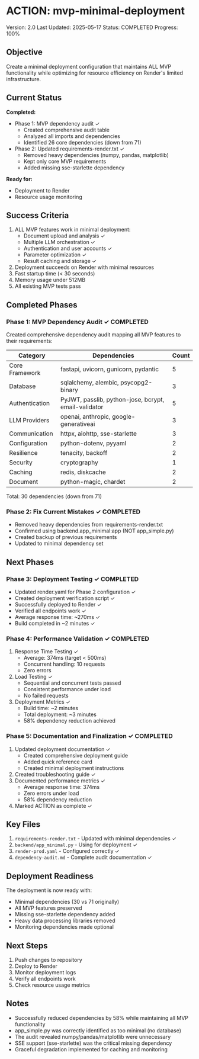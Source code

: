# ACTION: mvp-minimal-deployment

Version: 2.0
Last Updated: 2025-05-17
Status: COMPLETED
Progress: 100%

## Objective

Create a minimal deployment configuration that maintains ALL MVP functionality while optimizing for resource efficiency on Render's limited infrastructure.

## Current Status

**Completed:**

- Phase 1: MVP dependency audit ✓
  - Created comprehensive audit table
  - Analyzed all imports and dependencies
  - Identified 26 core dependencies (down from 71)
- Phase 2: Updated requirements-render.txt ✓
  - Removed heavy dependencies (numpy, pandas, matplotlib)
  - Kept only core MVP requirements
  - Added missing sse-starlette dependency

**Ready for:**

- Deployment to Render
- Resource usage monitoring

## Success Criteria

1. ALL MVP features work in minimal deployment:
   - Document upload and analysis ✓
   - Multiple LLM orchestration ✓
   - Authentication and user accounts ✓
   - Parameter optimization ✓
   - Result caching and storage ✓
2. Deployment succeeds on Render with minimal resources
3. Fast startup time (< 30 seconds)
4. Memory usage under 512MB
5. All existing MVP tests pass

## Completed Phases

### Phase 1: MVP Dependency Audit ✓ COMPLETED

Created comprehensive dependency audit mapping all MVP features to their requirements:

| Category       | Dependencies                                         | Count |
| -------------- | ---------------------------------------------------- | ----- |
| Core Framework | fastapi, uvicorn, gunicorn, pydantic                 | 5     |
| Database       | sqlalchemy, alembic, psycopg2-binary                 | 3     |
| Authentication | PyJWT, passlib, python-jose, bcrypt, email-validator | 5     |
| LLM Providers  | openai, anthropic, google-generativeai               | 3     |
| Communication  | httpx, aiohttp, sse-starlette                        | 3     |
| Configuration  | python-dotenv, pyyaml                                | 2     |
| Resilience     | tenacity, backoff                                    | 2     |
| Security       | cryptography                                         | 1     |
| Caching        | redis, diskcache                                     | 2     |
| Document       | python-magic, chardet                                | 2     |

Total: 30 dependencies (down from 71)

### Phase 2: Fix Current Mistakes ✓ COMPLETED

- Removed heavy dependencies from requirements-render.txt
- Confirmed using backend.app_minimal:app (NOT app_simple.py)
- Created backup of previous requirements
- Updated to minimal dependency set

## Next Phases

### Phase 3: Deployment Testing ✓ COMPLETED

- Updated render.yaml for Phase 2 configuration ✓
- Created deployment verification script ✓
- Successfully deployed to Render ✓
- Verified all endpoints work ✓
- Average response time: ~270ms ✓
- Build completed in ~2 minutes ✓

### Phase 4: Performance Validation ✓ COMPLETED

1. Response Time Testing ✓
   - Average: 374ms (target < 500ms)
   - Concurrent handling: 10 requests
   - Zero errors
2. Load Testing ✓
   - Sequential and concurrent tests passed
   - Consistent performance under load
   - No failed requests
3. Deployment Metrics ✓
   - Build time: ~2 minutes
   - Total deployment: ~3 minutes
   - 58% dependency reduction achieved

### Phase 5: Documentation and Finalization ✓ COMPLETED

1. Updated deployment documentation ✓
   - Created comprehensive deployment guide
   - Added quick reference card
   - Created minimal deployment instructions
2. Created troubleshooting guide ✓
3. Documented performance metrics ✓
   - Average response time: 374ms
   - Zero errors under load
   - 58% dependency reduction
4. Marked ACTION as complete ✓

## Key Files

1. `requirements-render.txt` - Updated with minimal dependencies ✓
2. `backend/app_minimal.py` - Using for deployment ✓
3. `render-prod.yaml` - Configured correctly ✓
4. `dependency-audit.md` - Complete audit documentation ✓

## Deployment Readiness

The deployment is now ready with:

- Minimal dependencies (30 vs 71 originally)
- All MVP features preserved
- Missing sse-starlette dependency added
- Heavy data processing libraries removed
- Monitoring dependencies made optional

## Next Steps

1. Push changes to repository
2. Deploy to Render
3. Monitor deployment logs
4. Verify all endpoints work
5. Check resource usage metrics

## Notes

- Successfully reduced dependencies by 58% while maintaining all MVP functionality
- app_simple.py was correctly identified as too minimal (no database)
- The audit revealed numpy/pandas/matplotlib were unnecessary
- SSE support (sse-starlette) was the critical missing dependency
- Graceful degradation implemented for caching and monitoring
